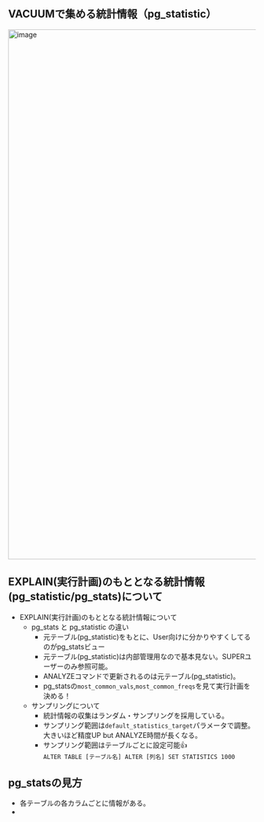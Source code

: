 ## VACUUMで集める統計情報（pg_statistic）
<img width="700px" height="1078" alt="image" src="https://github.com/user-attachments/assets/935f8239-e65e-475c-8c71-f707588c39f2" />

## EXPLAIN(実行計画)のもととなる統計情報(pg_statistic/pg_stats)について
- EXPLAIN(実行計画)のもととなる統計情報について
  - pg_stats と pg_statistic の違い
    - 元テーブル(pg_statistic)をもとに、User向けに分かりやすくしてるのがpg_statsビュー
    - 元テーブル(pg_statistic)は内部管理用なので基本見ない。SUPERユーザーのみ参照可能。
    - ANALYZEコマンドで更新されるのは元テーブル(pg_statistic)。
    - pg_statsの`most_common_vals`,`most_common_freqs`を見て実行計画を決める！
  - サンプリングについて
    - 統計情報の収集はランダム・サンプリングを採用している。
    - サンプリング範囲は`default_statistics_target`パラメータで調整。大きいほど精度UP but ANALYZE時間が長くなる。
    - サンプリング範囲はテーブルごとに設定可能👍<br>`ALTER TABLE [テーブル名] ALTER [列名] SET STATISTICS 1000`

## pg_statsの見方
- 各テーブルの各カラムごとに情報がある。
- 


